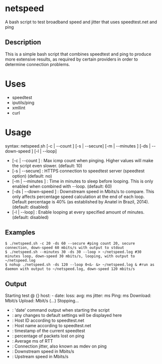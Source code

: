 # netspeed
A bash script to test broadband speed and jitter that uses speedtest.net and ping

Description
-----------
This is a simple bash script that combines speedtest and ping to produce more extensive results, as required by certain providers in order to determine connection problems.

# Uses
* speedtest
* iputils/ping
* xmllint
* curl

# Usage
syntax: netspeed.sh [-c | --count <count>] [-s | --secure] [-m | --minutes <minutes>] [-ds | --down-speed <mbits>]
[-l | --loop]

* [-c | --count <count>] : Max icmp count when pinging. Higher values will make the script even slower. (default: 10)
* [-s | --secure] : HTTPS connection to speedtest server (speedtest option) (default: no)
* [-m | --minutes <minutes>] : Time in minutes to sleep before looping. This is only enabled when combined with --loop. (default: 60)
* [-ds | --down-speed <mbits>] : Downstream speed in Mbits/s to compare. This only affects percentage speed calculation at the end of each loop. Default percentage is 40% (as established by Anatel in Brazil, 2014). (default: disabled)
* [-l | --loop] : Enable looping at every specified amount of minutes. (default: disabled)

Examples
--------
```
$ ./netspeed.sh -c 20 -ds 60 --secure #ping count 20, secure connection, down-speed 60 mbits/s with output to stdout
$ ./netspeed.sh --minutes 30 -ds 30 --loop > ~/netspeed.log #30 minutes loop, down-speed 30 mbits/s, looping, with output to ~/netspeed.log
$ nohup ./netspeed.sh -ds 120 --loop 0<&- &> ~/netspeed.log & #run as daemon with output to ~/netspeed.log, down-speed 120 mbits/s
```

Output
------
Starting test @ <start-date>
{<settings-output>}
host: <id> - <target>
date: <date>
loss: <loss>
avg: <avg> ms
jitter: <mdev> ms
Ping: <latency> ms
Download: <down-speed> Mbit/s
Upload: <up-speed> Mbit/s
(...)
Stopping...

* <start-date> : 'date' command output when starting the script
* <settings-output> : any changes to default settings will be displayed here
* <id> : Host ID according to speedtest.net
* <target> : Host name according to speedtest.net
* <date>: timestamp of the current speedtest
* <loss> : percentage of packets lost on ping
* <avg> : Average ms of RTT
* <mdev> : Connection jitter, also known as mdev on ping
* <down-speed> : Downstream speed in Mbits/s
* <up-speed> : Upstream speed in Mbits/s

